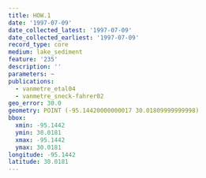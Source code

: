 ```yaml
---
title: HOW.1
date: '1997-07-09'
date_collected_latest: '1997-07-09'
date_collected_earliest: '1997-07-09'
record_type: core
medium: lake_sediment
feature: '235'
description: ''
parameters: ~
publications:
  - vanmetre_etal04
  - vanmetre_sneck-fahrer02
geo_error: 30.0
geometry: POINT (-95.14420000000017 30.01809999999998)
bbox:
  xmin: -95.1442
  ymin: 30.0181
  xmax: -95.1442
  ymax: 30.0181
longitude: -95.1442
latitude: 30.0181
---
```

